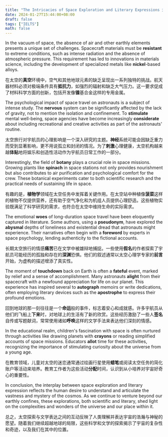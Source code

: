 ```yaml
---
title: "The Intricacies of Space Exploration and Literary Expressions 太空探索与文学表达的错综复杂"
date: 2024-01-27T15:44:00+08:00
draft: false
tags: ["IELTS"]
math: false
---
```


In the vacuum of space, the absence of air and other earthly elements presents a unique set of challenges. Spacecraft materials must be **resistant** to extreme conditions, such as intense radiation and the absence of atmospheric pressure. This requirement has led to innovations in materials science, including the development of specialized metals like **nickel**-based alloys.

在太空的**真空**环境中，空气和其他地球元素的缺乏呈现出一系列独特的挑战。航天器材料必须对极端条件具有**抵抗力**，如强烈的辐射和缺乏大气压力。这一要求促成了材料科学方面的创新，包括开发像**镍**基合金这样的专用金属。

The psychological impact of space travel on astronauts is a subject of intense study. The **nervous** system can be significantly affected by the lack of gravity, not to mention the isolation and confinement. To **stimulate** mental well-being, space agencies have become increasingly **considerate** about including recreational and creative activities as part of the astronauts' routine.

太空旅行对宇航员的心理影响是一个深入研究的主题。**神经**系统可能会因缺乏重力而受到显著影响，更不用说孤立和封闭的情况。为了**刺激**心理健康，太空机构越来越**体贴**地将娱乐和创造性活动作为宇航员日常工作的一部分。

Interestingly, the field of **botany** plays a crucial role in space missions. Growing plants like **spinach** in space stations not only provides nourishment but also contributes to air purification and psychological comfort for the crew. These botanical experiments cater to both scientific research and the practical needs of sustaining life in space.

有趣的是，**植物学**领域在太空任务中发挥着关键作用。在太空站中种植像**菠菜**这样的植物不仅提供营养，还有助于空气净化和为机组人员提供心理舒适。这些植物实验既满足了科学研究的需求，也符合在太空中维持生命的实际需求。

The emotional **woes** of long-duration space travel have been eloquently captured in literature. Some authors, using a **pseudonym**, have explored the **abysmal** depths of loneliness and existential dread that astronauts might experience. Their narratives often begin with a **foreword** by experts in space psychology, lending authenticity to the fictional accounts.

长期太空旅行的情感**痛苦**已在文学中被雄辩地捕捉。一些使用**假名**的作者探索了宇航员可能经历的孤独和存在的**深渊**恐惧。他们的叙述通常以太空心理学专家的**前言**开始，为虚构的描述增添了真实性。

The moment of **touchdown** back on Earth is often a **fateful** event, marked by relief and a sense of accomplishment. Many astronauts **alight** from their spacecraft with a newfound appreciation for life on our planet. This experience has inspired several to **autograph** memoirs or write dedications, often employing literary devices such as the **apostrophe** to express their profound emotions.

回到地球的那一刻往往是一个**命运**般的事件，标志着安心和成就感。许多宇航员从他们的飞船上**下来**时，对地球上的生活有了新的欣赏。这些经历激励了一些人**签名**自传或写题献词，常常使用诸如**呼唤**这样的文学手法来表达他们深刻的情感。

In the educational realm, children's fascination with space is often nurtured through activities like drawing planets with **crayons** or reading simplified accounts of space missions. Educators **allot** time for these activities, recognizing the importance of stimulating curiosity about the universe from a young age.

在教育领域，儿童对太空的迷恋通常通过绘画行星使用**蜡笔**或阅读太空任务的简化账户等活动来培养。教育工作者为这些活动**分配**时间，认识到从小培养对宇宙好奇心的重要性。

In conclusion, the interplay between space exploration and literary expression reflects the human desire to understand and articulate the vastness and mystery of the cosmos. As we continue to venture beyond our earthly confines, these explorations, both scientific and literary, shed light on the complexities and wonders of the universe and our place within it.

总之，太空探索与文学表达之间的互动反映了人类理解并表达宇宙的浩瀚与神秘的愿望。随着我们继续超越地球的局限，这些科学和文学的探索揭示了宇宙的复杂性和奇迹，以及我们在其中的位置。
